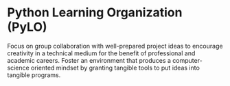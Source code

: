# Python Learning Organization (PyLO)

Focus on group collaboration with well-prepared project ideas to encourage creativity in a technical medium for the benefit of professional and academic careers. Foster an environment that produces a computer-science oriented mindset by granting tangible tools to put ideas into tangible programs. 

